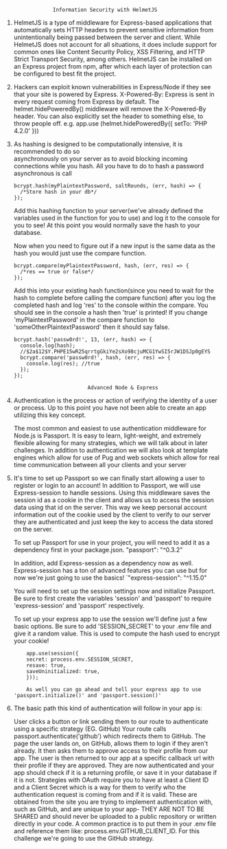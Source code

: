 
				 	Information Security with HelmetJS
	
1)  HelmetJS is a type of middleware for Express-based applications that automatically sets 
	HTTP headers to prevent sensitive information from unintentionally being passed between the 
	server and client. While HelmetJS does not account for all situations, it does include 
	support  for common ones like Content Security Policy, XSS Filtering, and HTTP Strict 
	Transport Security, among others. HelmetJS can be installed on an Express project from npm, 
	after which each layer of protection can be configured to best fit the project.

2) 	Hackers can exploit known vulnerabilities in Express/Node if they see that your site is 
	powered by Express. X-Powered-By: Express is sent in every request coming from Express by 
	default. The helmet.hidePoweredBy() middleware will remove the X-Powered-By header. You can
	also explicitly set the header to something else, to throw people off. e.g. app.use
	(helmet.hidePoweredBy({ setTo: 'PHP 4.2.0' }))

3) 	As hashing is designed to be computationally intensive, it is recommended to do so 	
	asynchronously on your server as to avoid blocking incoming connections while you hash.
	All you have to do to hash a  password asynchronous is call
	```
	bcrypt.hash(myPlaintextPassword, saltRounds, (err, hash) => {
	  /*Store hash in your db*/
	});
	```
	Add this hashing function to your server(we've already defined the variables used in the 
	function for you to use) and log it to the console for you to see! At this point you would 
	normally save the hash to your database.

	Now when you need to figure out if a new input is the same data as the hash you would just 
	use the compare function.
	```
	bcrypt.compare(myPlaintextPassword, hash, (err, res) => {
	  /*res == true or false*/
	});
	```

	Add this into your existing hash function(since you need to wait for the hash to complete 
	before calling the compare function) after you log the completed hash and log 'res' to the 
	console within the compare. You should see in the console a hash then 'true' is printed! If 
	you change 'myPlaintextPassword' in the compare function to 'someOtherPlaintextPassword' 
	then it should say false.
	```
	bcrypt.hash('passw0rd!', 13, (err, hash) => {
	  console.log(hash);
	  //$2a$12$Y.PHPE15wR25qrrtgGkiYe2sXo98cjuMCG1YwSI5rJW1DSJp0gEYS
	  bcrypt.compare('passw0rd!', hash, (err, res) => {
	    console.log(res); //true
	  });
	});
	```
								Advanced Node & Express

1) 	Authentication is the process or action of verifying the identity of a user or process.
	Up to this point you have not been able to create an app utilizing this key concept.

	The most common and easiest to use authentication middleware for Node.js is Passport. It is 
	easy to learn, light-weight, and extremely flexible allowing for many strategies, which
	we will talk about in later challenges. In addition to authentication we will also look
	at template  engines which allow for use of Pug and web sockets which allow for real
	time communication  between all your clients and your server

2)  It's time to set up Passport so we can finally start allowing a user to register or login 
	to an account! In addition to Passport, we will use Express-session to handle sessions. 
	Using this middleware saves the session id as a cookie in the client and allows us to 
	access the session data using that id on the server. This way we keep personal account 
	information out of the cookie used by the client to verify to our server they are 
	authenticated and just keep the key to access the data stored on the server.

	To set up Passport for use in your project, you will need to add it as a dependency first in your package.json. "passport": "^0.3.2"

	In addition, add Express-session as a dependency now as well. Express-session has a ton of advanced features you can use but for now we're just going to use the basics! 
	`"express-session": "^1.15.0"

	You will need to set up the session settings now and initialize Passport. Be sure to first 
	create the variables 'session' and 'passport' to require 'express-session' and 'passport' 
	respectively.

	To set up your express app to use the session we'll define just a few basic options. Be 
	sure to add 'SESSION_SECRET' to your .env file and give it a random value. This is used to 
	compute the hash used to encrypt your cookie!
	```
		app.use(session({
		secret: process.env.SESSION_SECRET,
		resave: true,
		saveUninitialized: true,
		}));
		
		As well you can go ahead and tell your express app to use 'passport.initialize()' and 'passport.session()'
	```

3)  The basic path this kind of authentication will follow in your app is:

	User clicks a button or link sending them to our route to authenticate using a specific 
	strategy (EG. GitHub)
	Your route calls passport.authenticate('github') which redirects them to GitHub.
	The page the user lands on, on GitHub, allows them to login if they aren't already. It then 
	asks them to approve access to their profile from our app.
	The user is then returned to our app at a specific callback url with their profile if they 
	are approved.
	They are now authenticated and your app should check if it is a returning profile, or save 
	it in your database if it is not.
	Strategies with OAuth require you to have at least a Client ID and a Client Secret which is 
	a way for them to verify who the authentication request is coming from and if it is valid. 
	These are obtained from the site you are trying to implement authentication with, such as 
	GitHub, and are unique to your app- THEY ARE NOT TO BE SHARED and should never be uploaded 
	to a public repository or written directly in your code. A common practice is to put them 
	in your .env file and reference them like: process.env.GITHUB_CLIENT_ID. For this challenge 
	we're going to use the GitHub strategy.